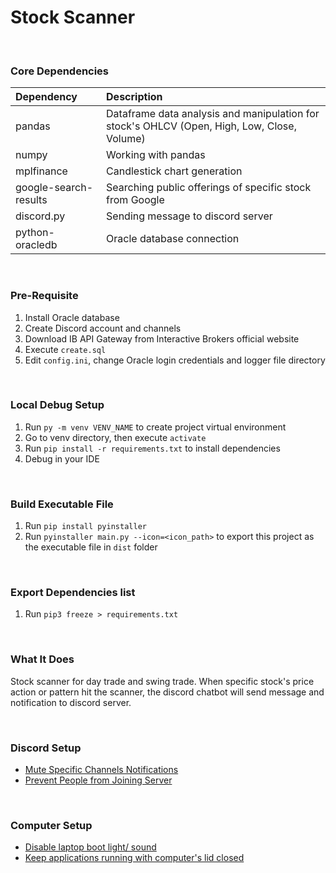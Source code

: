 # Stock Scanner

 <br />

### Core Dependencies
|Dependency|Description|
|:---------|:----------|
| pandas | Dataframe data analysis and manipulation for stock's OHLCV (Open, High, Low, Close, Volume)|
| numpy | Working with pandas |
| mplfinance | Candlestick chart generation |
| google-search-results | Searching public offerings of specific stock from Google |
| discord\.py | Sending message to discord server |
| python-oracledb | Oracle database connection | 

 <br />

### Pre-Requisite
1. Install Oracle database
2. Create Discord account and channels
3. Download IB API Gateway from Interactive Brokers official website
4. Execute `create.sql`
5. Edit `config.ini`, change Oracle login credentials and logger file directory

 <br />

### Local Debug Setup

1. Run `py -m venv VENV_NAME` to create project virtual environment
2. Go to venv directory, then execute `activate`
3. Run `pip install -r requirements.txt` to install dependencies
4. Debug in your IDE

 <br />

### Build Executable File
1. Run `pip install pyinstaller`
2. Run `pyinstaller main.py --icon=<icon_path>` to export this project as the executable file in `dist` folder 

<br />

### Export Dependencies list
1. Run `pip3 freeze > requirements.txt`

<br />

### What It Does
Stock scanner for day trade and swing trade. When specific stock's price action or pattern hit the scanner, the discord chatbot will send message and notification to discord server. 

<br />

### Discord Setup
- [Mute Specific Channels Notifications](https://support.discord.com/hc/en-us/articles/209791877-How-do-I-mute-and-disable-notifications-for-specific-channels)
- [Prevent People from Joining Server](https://www.youtube.com/watch?v=j9OFFZw2beY&ab_channel=NoIntroTutorials)

<br />

### Computer Setup
- [Disable laptop boot light/ sound](https://www.asus.com/support/faq/1050213/)
- [Keep applications running with computer's lid closed](https://www.pcmag.com/how-to/how-to-run-your-laptop-with-the-lid-closed)